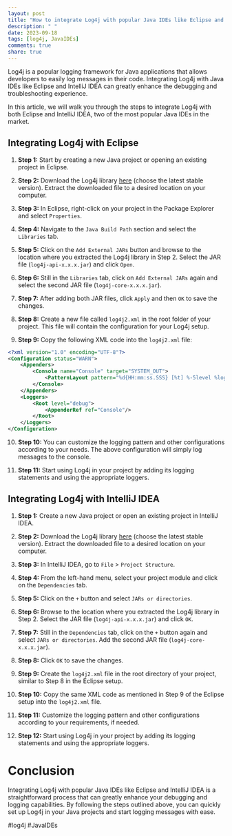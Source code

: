 ```yaml
---
layout: post
title: "How to integrate Log4j with popular Java IDEs like Eclipse and IntelliJ IDEA"
description: " "
date: 2023-09-18
tags: [log4j, JavaIDEs]
comments: true
share: true
---
```


Log4j is a popular logging framework for Java applications that allows developers to easily log messages in their code. Integrating Log4j with Java IDEs like Eclipse and IntelliJ IDEA can greatly enhance the debugging and troubleshooting experience.

In this article, we will walk you through the steps to integrate Log4j with both Eclipse and IntelliJ IDEA, two of the most popular Java IDEs in the market.

## Integrating Log4j with Eclipse

1. **Step 1:** Start by creating a new Java project or opening an existing project in Eclipse.

2. **Step 2:** Download the Log4j library [here](https://logging.apache.org/log4j/2.x/download.html) (choose the latest stable version). Extract the downloaded file to a desired location on your computer.

3. **Step 3:** In Eclipse, right-click on your project in the Package Explorer and select `Properties`.

4. **Step 4:** Navigate to the `Java Build Path` section and select the `Libraries` tab.

5. **Step 5:** Click on the `Add External JARs` button and browse to the location where you extracted the Log4j library in Step 2. Select the JAR file (`log4j-api-x.x.x.jar`) and click `Open`.

6. **Step 6:** Still in the `Libraries` tab, click on `Add External JARs` again and select the second JAR file (`log4j-core-x.x.x.jar`).

7. **Step 7:** After adding both JAR files, click `Apply` and then `OK` to save the changes.

8. **Step 8:** Create a new file called `log4j2.xml` in the root folder of your project. This file will contain the configuration for your Log4j setup.

9. **Step 9:** Copy the following XML code into the `log4j2.xml` file:

```xml
<?xml version="1.0" encoding="UTF-8"?>
<Configuration status="WARN">
    <Appenders>
        <Console name="Console" target="SYSTEM_OUT">
            <PatternLayout pattern="%d{HH:mm:ss.SSS} [%t] %-5level %logger{36} - %msg%n"/>
        </Console>
    </Appenders>
    <Loggers>
        <Root level="debug">
            <AppenderRef ref="Console"/>
        </Root>
    </Loggers>
</Configuration>
```

10. **Step 10:** You can customize the logging pattern and other configurations according to your needs. The above configuration will simply log messages to the console.

11. **Step 11:** Start using Log4j in your project by adding its logging statements and using the appropriate loggers.

## Integrating Log4j with IntelliJ IDEA

1. **Step 1:** Create a new Java project or open an existing project in IntelliJ IDEA.

2. **Step 2:** Download the Log4j library [here](https://logging.apache.org/log4j/2.x/download.html) (choose the latest stable version). Extract the downloaded file to a desired location on your computer.

3. **Step 3:** In IntelliJ IDEA, go to `File` > `Project Structure`.

4. **Step 4:** From the left-hand menu, select your project module and click on the `Dependencies` tab.

5. **Step 5:** Click on the `+` button and select `JARs or directories`.

6. **Step 6:** Browse to the location where you extracted the Log4j library in Step 2. Select the JAR file (`log4j-api-x.x.x.jar`) and click `OK`.

7. **Step 7:** Still in the `Dependencies` tab, click on the `+` button again and select `JARs or directories`. Add the second JAR file (`log4j-core-x.x.x.jar`).

8. **Step 8:** Click `OK` to save the changes.

9. **Step 9:** Create the `log4j2.xml` file in the root directory of your project, similar to Step 8 in the Eclipse setup.

10. **Step 10:** Copy the same XML code as mentioned in Step 9 of the Eclipse setup into the `log4j2.xml` file.

11. **Step 11:** Customize the logging pattern and other configurations according to your requirements, if needed.

12. **Step 12:** Start using Log4j in your project by adding its logging statements and using the appropriate loggers.

# Conclusion

Integrating Log4j with popular Java IDEs like Eclipse and IntelliJ IDEA is a straightforward process that can greatly enhance your debugging and logging capabilities. By following the steps outlined above, you can quickly set up Log4j in your Java projects and start logging messages with ease.

#log4j #JavaIDEs